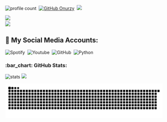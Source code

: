 ![profile count](https://komarev.com/ghpvc/?username=onurzy&color=8b72ff)&nbsp;
[![GitHub Onurzy](https://img.shields.io/github/followers/Onurzy?label=follow&style=social)](https://github.com/onurzy)&nbsp;
<a href="https://instagram.com/onurrzy"><img src="https://img.shields.io/badge/@Onurrzy-8b72ff?style=flat&logo=Instagram&logoColor=white"/></a> &nbsp;

   <img src="https://raw.githubusercontent.com/never-mind-who/read-me/main/images/Discord.png">    <br>
    <img src="https://discord.c99.nl/widget/theme-1/722062471585857566.png" />
  </p>


## 🔗 My Social Media Accounts:
![Spotify](https://img.shields.io/badge/-Spotify-FFFFFF?style=flat&logo=spotify)&nbsp;
![Youtube](https://img.shields.io/badge/-Youtube-FF0000?style=flat&logo=youtube)&nbsp;
![GitHub](https://img.shields.io/badge/-GitHub-05122A?style=flat&logo=github)&nbsp;
![Python](https://img.shields.io/badge/-Python-FFD500?style=flat&logo=python&logoColor=007ACC)&nbsp;
<h3 align="left">:bar_chart: GitHub Stats:</h3>
<p align="left">
   <img src="https://github-readme-stats.vercel.app/api?username=onurzy&count_private=true&show_icons=true&theme=dark&hide_border=true" width="%100" height="150px" alt="stats" />
<img src="https://github-profile-trophy.vercel.app/?username=onurzy&theme=radical" />
</p>

<a href="https://Cheataway.com" target="_blank"><img src="https://github.com/Rdimo/Rdimo/blob/output/github-contribution-grid-snake.svg" alt="sneke"></a>

